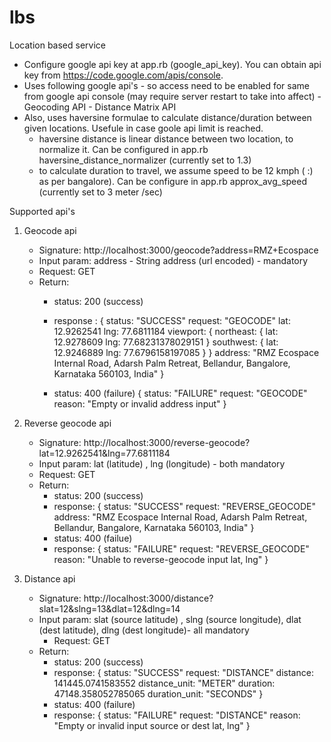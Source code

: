 lbs
===

Location based service

- Configure google api key at app.rb (google_api_key). You can obtain api key from https://code.google.com/apis/console.
- Uses following google api's - so access need to be enabled for same from google api console (may require server restart to take into affect)
        - Geocoding API
        - Distance Matrix API
- Also, uses haversine formulae to calculate distance/duration between given locations. Usefule in case goole api limit is reached.
	- haversine distance is linear distance between two location, to normalize it. Can be configured in app.rb haversine_distance_normalizer (currently set to 1.3)
	- to calculate duration to travel, we assume speed to be 12 kmph ( :) as per bangalore). Can be configure in app.rb approx_avg_speed (currently set to 3 meter /sec)

Supported api's

1. Geocode api
	- Signature: http://localhost:3000/geocode?address=RMZ+Ecospace
	- Input param: address - String address (url encoded) - mandatory
	- Request: GET
	- Return:
		- status: 200 (success)
		- response :
				{
				status: "SUCCESS"
				request: "GEOCODE"
				lat: 12.9262541
				lng: 77.6811184
				viewport: {
					northeast: {
						lat: 12.9278609
						lng: 77.68231378029151
						}
					southwest: {
					lat: 12.9246889
					lng: 77.6796158197085
					}
				}
				address: "RMZ Ecospace Internal Road, Adarsh Palm Retreat, Bellandur, Bangalore, Karnataka 560103, India"
				} 
		
		- status: 400 (failure)
			{
			status: "FAILURE"
			request: "GEOCODE"
			reason: "Empty or invalid address input"
			}

2. Reverse geocode api 
	- Signature: http://localhost:3000/reverse-geocode?lat=12.9262541&lng=77.6811184
	- Input param: lat (latitude) , lng (longitude) - both mandatory
	- Request: GET
	- Return:
		- status: 200 (success)
		- response:
			{
			status: "SUCCESS"
			request: "REVERSE_GEOCODE"
			address: "RMZ Ecospace Internal Road, Adarsh Palm Retreat, Bellandur, Bangalore, Karnataka 560103, India"
			}
		- status: 400 (failue)
		- response: 
			{
			status: "FAILURE"
			request: "REVERSE_GEOCODE"
			reason: "Unable to reverse-geocode input lat, lng"
			}

3. Distance api
	- Signature: http://localhost:3000/distance?slat=12&slng=13&dlat=12&dlng=14
	- Input param: slat (source latitude) , slng (source longitude), dlat (dest latitude), dlng (dest longitude)- all mandatory
        - Request: GET 
	- Return:
		- status: 200 (success)
		- response:
			{
			status: "SUCCESS"
			request: "DISTANCE"
			distance: 141445.0741583552
			distance_unit: "METER"
			duration: 47148.358052785065
			duration_unit: "SECONDS"
			}
		- status: 400 (failure)
		- response:
			{
			status: "FAILURE"
			request: "DISTANCE"
			reason: "Empty or invalid input source or dest lat, lng"
			}
